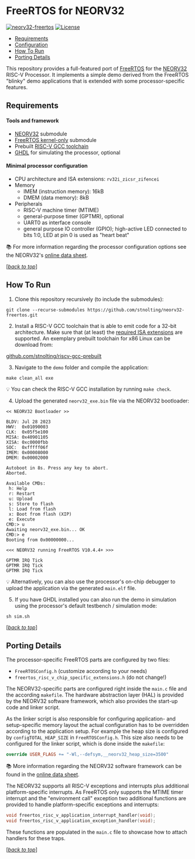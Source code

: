 # FreeRTOS for NEORV32

[![neorv32-freertos](https://img.shields.io/github/actions/workflow/status/stnolting/neorv32-freertos/main.yml?branch=main&longCache=true&style=flat-square&label=neorv32-freertos%20sim&logo=Github%20Actions&logoColor=fff)](https://github.com/stnolting/neorv32-freertos/actions/workflows/main.yml)
[![License](https://img.shields.io/github/license/stnolting/neorv32-freertos?longCache=true&style=flat-square&label=License)](https://github.com/stnolting/neorv32-freertos/blob/main/LICENSE)

* [Requirements](#requirements)
* [Configuration](#configuration)
* [How To Run](#how-to-run)
* [Porting Details](#porting-details)

This repository provides a full-featured port of [FreeRTOS](https://www.freertos.org/index.html)
for the [NEORV32](https://github.com/stnolting/neorv32) RISC-V Processor. It implements a simple
demo derived from the FreeRTOS "blinky" demo applications that is extended with some
processor-specific features.


## Requirements

#### Tools and framework

* [NEORV32](https://github.com/stnolting/neorv32) submodule
* [FreeRTOS kernel-only](https://github.com/FreeRTOS/FreeRTOS-Kernel) submodule
* Prebuilt [RISC-V GCC toolchain](https://github.com/stnolting/riscv-gcc-prebuilt)
* [GHDL](https://github.com/ghdl/ghdl) for simulating the processor, optional

#### Minimal processor configuration

* CPU architecture and ISA extensions: `rv32i_zicsr_zifencei`
* Memory
  * IMEM (instruction memory): 16kB
  * DMEM (data memory): 8kB
* Peripherals
  * RISC-V machine timer (MTIME)
  * general-purpose timer (GPTMR), optional
  * UART0 as interface console
  * general purpose IO controller (GPIO); high-active LED connected to bits 1:0, LED at pin 0 is used as "heart beat"

:books: For more information regarding the processor configuration options see the NEORV32's
[online data sheet](https://stnolting.github.io/neorv32/).

[[_back to top_](#freertos-for-neorv32)]


## How To Run

1. Clone this repository recursively (to include the submodules):

`git clone --recurse-submodules https://github.com/stnolting/neorv32-freertos.git`

2. Install a RISC-V GCC toolchain that is able to emit code for a 32-bit architecture. Make sure that
(at least) the [required ISA extensions](#requirements) are supported. An exemplary prebuilt toolchain
for x86 Linux can be download from:

[github.com/stnolting/riscv-gcc-prebuilt](https://github.com/stnolting/riscv-gcc-prebuilt)

3. Navigate to the `demo` folder and compile the application:

`make clean_all exe`

:bulb: You can check the RISC-V GCC installation by running `make check`.

4. Upload the generated `neorv32_exe.bin` file via the NEORV32 bootloader:

```
<< NEORV32 Bootloader >>

BLDV: Jul 28 2023
HWV:  0x01090003
CLK:  0x05f5e100
MISA: 0x40901105
XISA: 0xc0000fbb
SOC:  0xfffff06f
IMEM: 0x00008000
DMEM: 0x00002000

Autoboot in 8s. Press any key to abort.
Aborted.

Available CMDs:
 h: Help
 r: Restart
 u: Upload
 s: Store to flash
 l: Load from flash
 x: Boot from flash (XIP)
 e: Execute
CMD:> u
Awaiting neorv32_exe.bin... OK
CMD:> e
Booting from 0x00000000...

<<< NEORV32 running FreeRTOS V10.4.4+ >>>

GPTMR IRQ Tick
GPTMR IRQ Tick
GPTMR IRQ Tick
```

:bulb: Alternatively, you can also use the processor's on-chip debugger to upload the application via the
generated `main.elf` file.

5. If you have GHDL installed you can also run the demo in simulation using the processor's default
testbench / simulation mode:

`sh sim.sh`

[[_back to top_](#freertos-for-neorv32)]


## Porting Details

The processor-specific FreeRTOS parts are configured by two files:

* `FreeRTOSConfig.h` (customize according to your needs)
* `freertos_risc_v_chip_specific_extensions.h` (do not change!)

The NEORV32-specific parts are configured right inside the `main.c` file and the according `makefile`.
The hardware abstraction layer (HAL) is provided by the NEORV32 software framework, which also provides
the start-up code and linker script.

As the linker script is also responsible for configuring application- and setup-specific memory layout
the actual configuration has to be overridden according to the application setup. For example the heap
size is configured by `configTOTAL_HEAP_SIZE` in `FreeRTOSConfig.h`. This size also needs to be
configured for the linker script, which is done inside the `makefile`:

```makefile
override USER_FLAGS += "-Wl,--defsym,__neorv32_heap_size=3500"
```

:books: More information regarding the NEORV32 software framework can be found in the
[online data sheet](https://stnolting.github.io/neorv32/#_software_framework).

The NEORV32 supports all RISC-V exceptions and interrupts plus additional platform-specific
interrupts. As FreeRTOS only supports the MTIME timer interrupt and the "environment call" exception
two additional functions are provided to handle platform-specific exceptions and interrupts:

```c
void freertos_risc_v_application_interrupt_handler(void);
void freertos_risc_v_application_exception_handler(void);
```

These functions are populated in the `main.c` file to showcase how to attach handlers for these traps.

[[_back to top_](#freertos-for-neorv32)]


